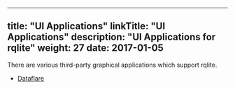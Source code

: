 
---
title: "UI Applications"
linkTitle: "UI Applications"
description: "UI Applications for rqlite"
weight: 27
date: 2017-01-05
---

There are various third-party graphical applications which support rqlite.

- [Dataflare](https://dataflare.app)
